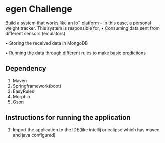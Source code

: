 # egen Challenge
Build a system that works like an IoT platform – in this case, a personal weight tracker. This system is responsible for,
•	Consuming data sent from different sensors (emulators)

•	Storing the received data in MongoDB

•	Running the data through different rules to make basic predictions

## Dependency
1. Maven
2. Springframework(boot)
3. EasyRules
4. Morphia
5. Gson

## Instructions for running the application
1. Import the application to the IDE(like intellij or eclipse which has maven and java configured)





